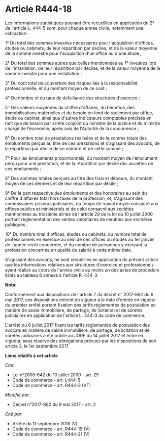 # Article R444-18

Les informations statistiques pouvant être recueillies en application du 2° de l'article L. 444-5 sont, pour chaque année
civile, notamment une estimation :

1° Du total des sommes investies nécessaires pour l'acquisition d'offices, études ou cabinets, de leur répartition par
déciles, et de la valeur moyenne de la somme investie pour l'acquisition d'un office ou d'une étude ;

2° Du total des sommes autres que celles mentionnées au 1° investies lors de l'installation, de leur répartition par déciles,
et de la valeur moyenne de la somme investie pour une installation ;

3° Du coût total de couverture des risques liés à la responsabilité professionnelle, et du montant moyen de ce coût ;

4° Du nombre et du taux de défaillance des structures d'exercice ;

5° Des valeurs moyennes du chiffre d'affaires, du bénéfice, des immobilisations matérielles et du besoin en fond de roulement
par office, étude ou cabinet, ainsi que d'autres indicateurs comptables précisés en tant que de besoin par arrêté conjoint du
ministre de la justice et du ministre chargé de l'économie, après avis de l'Autorité de la concurrence ;

6° Du nombre total de prestations réalisées et de la somme totale des émoluments perçus au titre de ces prestations et
s'agissant des avocats, de la répartition par décile de ce nombre et de cette somme ;

7° Pour les émoluments proportionnels, du montant moyen de l'émolument perçu pour une prestation, et de la répartition par
décile des assiettes de ces émoluments ;

8° Des sommes totales perçues au titre des frais et débours, du montant moyen de ces derniers et de leur répartition par
décile ;

9° De la part respective des émoluments et des honoraires au sein du chiffre d'affaires total hors taxes de la profession,
et, s'agissant des commissaires-priseurs judiciaires, du temps de travail moyen consacré aux offices publics et ministériels
et de celui consacré aux sociétés mentionnées au troisième alinéa de l'article 29 de la loi du 10 juillet 2000 portant
règlementation des ventes volontaires de meubles aux enchères publiques ;

10° Du nombre total d'offices, études ou cabinets, du nombre total de professionnels en exercice au sein de ces offices ou
études au 1er janvier de l'année civile concernée, et du nombre de personnes y exerçant la profession concernée en qualité de
salarié à cette même date.

S'agissant des avocats, ne sont recueillies en application du présent article que les informations relatives aux structures
d'exercice et professionnels ayant réalisé au cours de l'année civile au moins un des actes de procédure listés au tableau 6
annexé à l'article R. 444-3.

**Nota:**

Conformément aux dispositions de l'article 7 du décret n° 2017-862 du 9 mai 2017, ces dispositions entrent en vigueur à la
date d'entrée en vigueur du premier arrêté portant fixation des tarifs réglementés de postulation en matière de saisie
immobilière, de partage, de licitation et de sûretés judiciaires en application de l'article L. 444-3 du code de commerce.

L'arrêté du 6 juillet 2017 fixant les tarifs réglementés de postulation des avocats en matière de saisie immobilière, de
partage, de licitation et de sûretés judiciaires a été publié au JORF du 14 juillet 2017 et entre en vigueur, sous réserve
des dérogations prévues par les dispositions de son article 3, le 1er septembre 2017.

**Liens relatifs à cet article**

_Cite_:

  - Loi n°2000-642 du 10 juillet 2000 - art. 29
  - Code de commerce - art. L444-5
  - Code de commerce - art. R444-3 (VT)

_Modifié par_:

  - Décret n°2017-862 du 9 mai 2017 - art. 2

_Cité par_:

  - Arrêté du 11 septembre 2018 (V)
  - Code de commerce - art. R444-19 (V)
  - Code de commerce - art. R444-21 (V)
